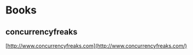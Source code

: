 # Books



## concurrencyfreaks

[http://www.concurrencyfreaks.com](http://www.concurrencyfreaks.com/)